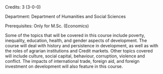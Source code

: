 Credits: 3 (3-0-0)

Department: Department of Humanities and Social Sciences

Prerequisites: Only for M.Sc. (Economics)

Some of the topics that will be covered in this course include poverty, inequality, education, health, and gender aspects of development. The course will deal with history and persistence in development, as well as with the roles of agrarian institutions and Credit markets. Other topics covered will include culture, social capital, behaviour, corruption, violence and conflict. The impacts of international trade, foreign aid, and foreign investment on development will also feature in this course.